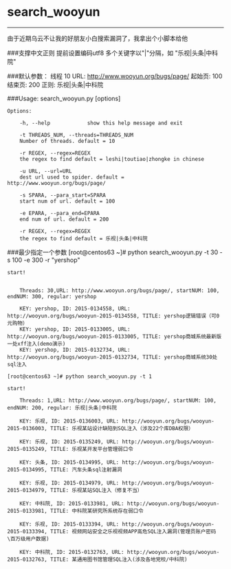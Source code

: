 # search_wooyun

---
由于近期乌云不让我的好朋友小白搜索漏洞了，我拿出个小脚本给他

###支撑中文正则
    提前设置编码utf8
    多个关键字以"|"分隔，如 "乐视|头条|中科院"

###默认参数：
    线程 10
    URL: http://www.wooyun.org/bugs/page/
    起始页: 100
    结束页: 200
    正则: 乐视|头条|中科院

###Usage: search_wooyun.py [options] 

    Options:

        -h, --help            show this help message and exit
  
        -t THREADS_NUM, --threads=THREADS_NUM
        Number of threads. default = 10
                        
        -r REGEX, --regex=REGEX
        the regex to find default = leshi|toutiao|zhongke in chinese
                        
        -u URL, --url=URL     
        dest url used to spider. default = http://www.wooyun.org/bugs/page/
  
        -s SPARA, --para_start=SPARA
        start num of url. default = 100
                        
        -e EPARA, --para_end=EPARA
        end num of url. default = 200
                        
        -r REGEX, --regex=REGEX  
        the regex to find default = 乐视|头条|中科院
  
  


###最少指定一个参数
    [root@centos63 ~]# python search_wooyun.py -t 30 -s 100 -e 300 -r "yershop"

    start!


        Threads: 30,URL: http://www.wooyun.org/bugs/page/, startNUM: 100, endNUM: 300, regular: yershop

        KEY: yershop, ID: 2015-0134558, URL: http://wooyun.org/bugs/wooyun-2015-0134558, TITLE: yershop逻辑错误（可0元购物）
        KEY: yershop, ID: 2015-0133005, URL: http://wooyun.org/bugs/wooyun-2015-0133005, TITLE: yershop商城系统最新版一处xff注入(demo演示)
        KEY: yershop, ID: 2015-0132734, URL: http://wooyun.org/bugs/wooyun-2015-0132734, TITLE: yershop商城系统30处sql注入

    [root@centos63 ~]# python search_wooyun.py -t 1

    start!

        Threads: 1,URL: http://www.wooyun.org/bugs/page/, startNUM: 100, endNUM: 200, regular: 乐视|头条|中科院

        KEY: 乐视, ID: 2015-0136003, URL: http://wooyun.org/bugs/wooyun-2015-0136003, TITLE: 乐视某站设计缺陷到SQL注入（涉及22个库DBA权限）

        KEY: 乐视, ID: 2015-0135249, URL: http://wooyun.org/bugs/wooyun-2015-0135249, TITLE: 乐视某开发平台管理弱口令

        KEY: 头条, ID: 2015-0134995, URL: http://wooyun.org/bugs/wooyun-2015-0134995, TITLE: 汽车头条sql注射漏洞

        KEY: 乐视, ID: 2015-0134979, URL: http://wooyun.org/bugs/wooyun-2015-0134979, TITLE: 乐视某站SQL注入（修复不当）

        KEY: 中科院, ID: 2015-0133981, URL: http://wooyun.org/bugs/wooyun-2015-0133981, TITLE: 中科院某研究所系统存在弱口令

        KEY: 乐视, ID: 2015-0133394, URL: http://wooyun.org/bugs/wooyun-2015-0133394, TITLE: 视频网站安全之乐视视频APP高危SQL注入漏洞(管理员账户密码\百万级用户数据)

        KEY: 中科院, ID: 2015-0132763, URL: http://wooyun.org/bugs/wooyun-2015-0132763, TITLE: 某通用图书馆管理SQL注入(涉及各地党校/中科院)

